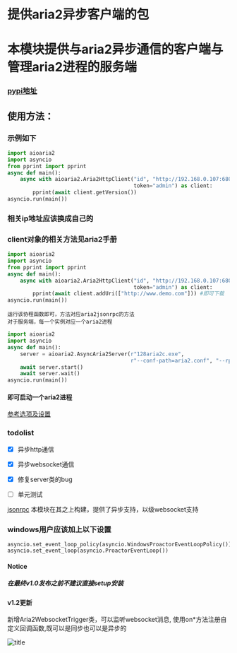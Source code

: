 提供aria2异步客户端的包
===

# 本模块提供与aria2异步通信的客户端与管理aria2进程的服务端
### [pypi地址](https://pypi.org/project/aioaria2/)
## 使用方法：
### 示例如下
```python
import aioaria2
import asyncio
from pprint import pprint
async def main():
    async with aioaria2.Aria2HttpClient("id", "http://192.168.0.107:6800/jsonrpc", "normal",
                                        token="admin") as client:
        pprint(await client.getVersion())
asyncio.run(main())
```
### 相关ip地址应该换成自己的 
### client对象的相关方法见aria2手册 
```python
import aioaria2
import asyncio
from pprint import pprint
async def main():
    async with aioaria2.Aria2HttpClient("id", "http://192.168.0.107:6800/jsonrpc", "normal",
                                        token="admin") as client:
        pprint(await client.addUri(["http://www.demo.com"])) #即可下载
asyncio.run(main())
```
    运行该协程函数即可，方法对应aria2jsonrpc的方法
    对于服务端，每一个实例对应一个aria2进程
```python
import aioaria2
import asyncio
async def main():
    server = aioaria2.AsyncAria2Server(r"128aria2c.exe",
                                       r"--conf-path=aria2.conf", "--rpc-secret=admin", daemon=True)
    await server.start()
    await server.wait()
asyncio.run(main())
```
#### 即可启动一个aria2进程
[参考选项及设置](http://aria2.github.io/manual/en/html/)
### todolist
- [x] 异步http通信
- [x] 异步websocket通信
- [x] 修复server类的bug
- [ ] 单元测试


[jsonrpc](https://xyne.archlinux.ca/projects/python3-aria2jsonrpc)
        本模块在其之上构建，提供了异步支持，以级websocket支持

### windows用户应该加上以下设置     
```
asyncio.set_event_loop_policy(asyncio.WindowsProactorEventLoopPolicy())
asyncio.set_event_loop(asyncio.ProactorEventLoop())
```
#### Notice
##### 在最终v1.0发布之前不建议直接setup安装

#### v1.2更新
新增Aria2WebsocketTrigger类，可以监听websocket消息,
使用on*方法注册自定义回调函数,既可以是同步也可以是异步的



![title](https://konachan.com/sample/c7f565c0cd96e58908bc852dd754f61a/Konachan.com%20-%20302356%20sample.jpg)